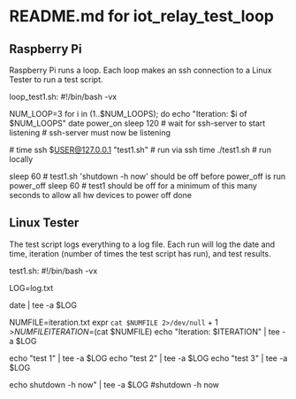 # README.md for iot_relay_test_loop


## Raspberry Pi 

Raspberry Pi runs a loop.  Each loop makes an ssh connection to a Linux
Tester to run a test script.

loop_test1.sh:
\#!/bin/bash -vx

NUM_LOOP=3
for i in (1..$NUM_LOOPS); do
  echo "Iteration: $i of $NUM_LOOPS"
  date
  power_on
  sleep 120 # wait for ssh-server to start listening
  \# ssh-server must now be listening 

  \# time ssh $USER@127.0.0.1 "test1.sh" # run via ssh
  time ./test1.sh # run locally

  sleep 60 # test1.sh 'shutdown -h now' should be off before power_off is run
  power_off 
  sleep 60 # test1 should be off for a minimum of this many seconds to allow all hw devices to power off
done


## Linux Tester

The test script logs everything to a log file.  Each run will log the
date and time, iteration (number of times the test script has run),
and test results.

test1.sh:
\#!/bin/bash -vx

LOG=log.txt

date | tee -a $LOG

NUMFILE=iteration.txt
expr `cat $NUMFILE 2>/dev/null` + 1 >$NUMFILE
ITERATION=$(cat $NUMFILE)
echo "Iteration: $ITERATION" | tee -a $LOG

echo "test 1" | tee -a $LOG
echo "test 2" | tee -a $LOG
echo "test 3" | tee -a $LOG

echo shutdown -h now" | tee -a $LOG
\#shutdown -h now
